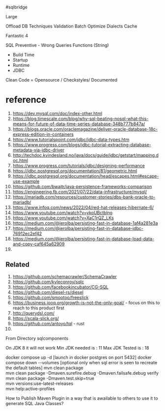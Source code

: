 #sqlbridge

Large

Offload DB Techniques
Validation
Batch
Optimize Dialects
Cache

Fantastic 4

SQL
Preventive - Wrong Queries
Functions (String)

- Build Time
- Startup
- Runtime
- JDBC

Clean Code
= Opensource / Checkstyles/ Documented

# reference

1. https://dev.mysql.com/doc/index-other.html
2. https://blog.timescale.com/blog/why-sql-beating-nosql-what-this-means-for-future-of-data-time-series-database-348b777b847a/
3. https://blogs.oracle.com/oraclemagazine/deliver-oracle-database-18c-express-edition-in-containers
4. https://www.tutorialspoint.com/jdbc/jdbc-data-types.htm
5. https://www.progress.com/blogs/jdbc-tutorial-extracting-database-metadata-via-jdbc-driver
6. http://techdoc.kvindesland.no/java/docs/guide/jdbc/getstart/mapping.doc.html
7. https://www.progress.com/tutorials/jdbc/designing-performance
8. https://jdbc.postgresql.org/documentation/81/geometric.html
9. https://jdbc.postgresql.org/documentation/head/escapes.html#escape-use-example
10. https://github.com/bwajtr/java-persistence-frameworks-comparison
11. https://engineering.fb.com/2021/07/22/data-infrastructure/mysql/
12. https://mariadb.com/resources/customer-stories/dbs-bank-oracle-to-mariadb/
13. https://www.infoq.com/news/2022/04/red-hat-releases-hibernate-6/
14. https://www.youtube.com/watch?v=ykoUBctblno
15. https://www.youtube.com/watch?v=XaC1rQZ_LKs
16. https://medium.com/@jerolba/persisting-fast-in-database-1af4a281e3a
17. https://medium.com/@jerolba/persisting-fast-in-database-jdbc-76912ec2ef42
18. https://medium.com/@jerolba/persisting-fast-in-database-load-data-and-copy-caf645a62909
19. 

## Related

1. https://github.com/schemacrawler/SchemaCrawler
2. https://github.com/kyleconroy/sqlc
3. https://github.com/facebookincubator/CG-SQL
4. https://github.com/diesel-rs/diesel
5. https://github.com/smootoo/freeslick
6. https://business.jooq.org/growth-is-not-the-only-goal/ - focus on this to reach to this product first
7. http://querydsl.com/
8. https://scala-slick.org/
9. https://github.com/antoyo/tql - rust
10. 

From Directory sqlcomponents

On JDK 8 it will not work
Min JDK needed is : 11
Max JDK Tested is : 18

docker compose up -d [launch in docker postgres on port  5432]
docker compose down --volumes  [optional only when sql error is seen to recreate the default tables]
mvn clean package  
mvn clean package -Dmaven.surefire.debug -Dmaven.failsafe.debug verify  
mvn clean package -Dmaven.test.skip=true  
mvn versions:use-latest-releases  
mvn help:active-profiles

How to Publish Maven Plugin in a way that is awailable to others to use it to generate SQL Java Classes?

